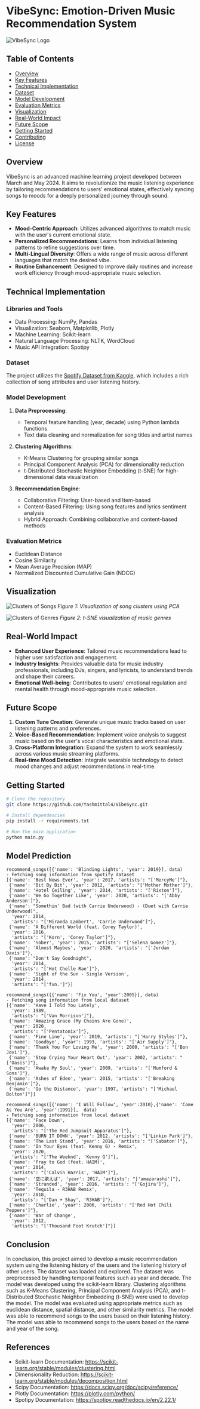 # VibeSync: Emotion-Driven Music Recommendation System

![VibeSync Logo](../Images/logo.jpg)

## Table of Contents
- [Overview](#overview)
- [Key Features](#key-features)
- [Technical Implementation](#technical-implementation)
- [Dataset](#dataset)
- [Model Development](#model-development)
- [Evaluation Metrics](#evaluation-metrics)
- [Visualization](#visualization)
- [Real-World Impact](#real-world-impact)
- [Future Scope](#future-scope)
- [Getting Started](#getting-started)
- [Contributing](#contributing)
- [License](#license)

## Overview

VibeSync is an advanced machine learning project developed between March and May 2024. It aims to revolutionize the music listening experience by tailoring recommendations to users' emotional states, effectively syncing songs to moods for a deeply personalized journey through sound.

## Key Features

- **Mood-Centric Approach**: Utilizes advanced algorithms to match music with the user's current emotional state.
- **Personalized Recommendations**: Learns from individual listening patterns to refine suggestions over time.
- **Multi-Lingual Diversity**: Offers a wide range of music across different languages that match the desired vibe.
- **Routine Enhancement**: Designed to improve daily routines and increase work efficiency through mood-appropriate music selection.

## Technical Implementation

### Libraries and Tools
- Data Processing: NumPy, Pandas
- Visualization: Seaborn, Matplotlib, Plotly
- Machine Learning: Scikit-learn
- Natural Language Processing: NLTK, WordCloud
- Music API Integration: Spotipy

### Dataset

The project utilizes the [Spotify Dataset from Kaggle](https://www.kaggle.com/datasets/vatsalmavani/spotify-dataset), which includes a rich collection of song attributes and user listening history.

### Model Development

1. **Data Preprocessing**:
   - Temporal feature handling (year, decade) using Python lambda functions
   - Text data cleaning and normalization for song titles and artist names

2. **Clustering Algorithms**:
   - K-Means Clustering for grouping similar songs
   - Principal Component Analysis (PCA) for dimensionality reduction
   - t-Distributed Stochastic Neighbor Embedding (t-SNE) for high-dimensional data visualization

3. **Recommendation Engine**:
   - Collaborative Filtering: User-based and Item-based
   - Content-Based Filtering: Using song features and lyrics sentiment analysis
   - Hybrid Approach: Combining collaborative and content-based methods

### Evaluation Metrics

- Euclidean Distance
- Cosine Similarity
- Mean Average Precision (MAP)
- Normalized Discounted Cumulative Gain (NDCG)

## Visualization

![Clusters of Songs](../Images/clusters_of_songs.png)
*Figure 1: Visualization of song clusters using PCA*

![Clusters of Genres](../Images/clusters_of_genres.png)
*Figure 2: t-SNE visualization of music genres*

## Real-World Impact

- **Enhanced User Experience**: Tailored music recommendations lead to higher user satisfaction and engagement.
- **Industry Insights**: Provides valuable data for music industry professionals, including DJs, singers, and lyricists, to understand trends and shape their careers.
- **Emotional Well-being**: Contributes to users' emotional regulation and mental health through mood-appropriate music selection.

## Future Scope

1. **Custom Tune Creation**: Generate unique music tracks based on user listening patterns and preferences.
2. **Voice-Based Recommendation**: Implement voice analysis to suggest music based on the user's vocal characteristics and emotional state.
3. **Cross-Platform Integration**: Expand the system to work seamlessly across various music streaming platforms.
4. **Real-time Mood Detection**: Integrate wearable technology to detect mood changes and adjust recommendations in real-time.

## Getting Started

```bash
# Clone the repository
git clone https://github.com/Yashmittal4/VibeSync.git

# Install dependencies
pip install -r requirements.txt

# Run the main application
python main.py
```

## Model Prediction

```
recommend_songs([{'name': 'Blinding Lights', 'year': 2019}], data)
- Fetching song information from spotify dataset
[{'name': 'Best News Ever', 'year': 2017, 'artists': "['MercyMe']"},
 {'name': 'Bit By Bit', 'year': 2012, 'artists': "['Mother Mother']"},
 {'name': 'Hotel Ceiling', 'year': 2014, 'artists': "['Rixton']"},
 {'name': 'We Go Together Like', 'year': 2020, 'artists': "['Abby Anderson']"},
 {'name': "Somethin' Bad (with Carrie Underwood) - (Duet with Carrie Underwood)",
  'year': 2014,
  'artists': "['Miranda Lambert', 'Carrie Underwood']"},
 {'name': 'A Different World (feat. Corey Taylor)',
  'year': 2016,
  'artists': "['Korn', 'Corey Taylor']"},
 {'name': 'Sober', 'year': 2015, 'artists': "['Selena Gomez']"},
 {'name': 'Almost Maybes', 'year': 2020, 'artists': "['Jordan Davis']"},
 {'name': "Don't Say Goodnight",
  'year': 2014,
  'artists': "['Hot Chelle Rae']"},
 {'name': 'Sight of the Sun - Single Version',
  'year': 2014,
  'artists': "['fun.']"}]
```

```
recommend_songs([{'name': 'Fix You', 'year':2005}], data)
- Fetching song information from local dataset
[{'name': 'Have I Told You Lately',
  'year': 1989,
  'artists': "['Van Morrison']"},
 {'name': 'Amazing Grace (My Chains Are Gone)',
  'year': 2020,
  'artists': "['Pentatonix']"},
 {'name': 'Fine Line', 'year': 2019, 'artists': "['Harry Styles']"},
 {'name': 'Goodbye', 'year': 1993, 'artists': "['Air Supply']"},
 {'name': 'Thank You For Loving Me', 'year': 2000, 'artists': "['Bon Jovi']"},
 {'name': 'Stop Crying Your Heart Out', 'year': 2002, 'artists': "['Oasis']"},
 {'name': 'Awake My Soul', 'year': 2009, 'artists': "['Mumford & Sons']"},
 {'name': 'Ashes of Eden', 'year': 2015, 'artists': "['Breaking Benjamin']"},
 {'name': 'Go the Distance', 'year': 1997, 'artists': "['Michael Bolton']"}]
```

```
recommend_songs([{'name': 'I Will Follow', 'year':2010},{'name': 'Come As You Are', 'year':1991}],  data)
- Fetching song information from local dataset
[{'name': 'Face Down',
  'year': 2006,
  'artists': "['The Red Jumpsuit Apparatus']"},
 {'name': 'BURN IT DOWN', 'year': 2012, 'artists': "['Linkin Park']"},
 {'name': 'The Last Stand', 'year': 2016, 'artists': "['Sabaton']"},
 {'name': 'In Your Eyes (feat. Kenny G) - Remix',
  'year': 2020,
  'artists': "['The Weeknd', 'Kenny G']"},
 {'name': 'Pray to God (feat. HAIM)',
  'year': 2014,
  'artists': "['Calvin Harris', 'HAIM']"},
 {'name': '空に歌えば', 'year': 2017, 'artists': "['amazarashi']"},
 {'name': 'Stranded', 'year': 2016, 'artists': "['Gojira']"},
 {'name': 'Tequila - R3HAB Remix',
  'year': 2018,
  'artists': "['Dan + Shay', 'R3HAB']"},
 {'name': 'Charlie', 'year': 2006, 'artists': "['Red Hot Chili Peppers']"},
 {'name': 'War of Change',
  'year': 2012,
  'artists': "['Thousand Foot Krutch']"}]
```

## Conclusion

In conclusion, this project aimed to develop a music recommendation system using the listening history of the users and the listening history of other users. The dataset was loaded and explored. The dataset was preprocessed by handling temporal features such as year and decade. The model was developed using the scikit-learn library. Clustering algorithms such as K-Means Clustering, Principal Component Analysis (PCA), and t-Distributed Stochastic Neighbor Embedding (t-SNE) were used to develop the model. The model was evaluated using appropriate metrics such as euclidean distance, spatial distance, and other similarity metrics. The model was able to recommend songs to the users based on their listening history. The model was able to recommend songs to the users based on the name and year of the song.



## References

- Scikit-learn Documentation: https://scikit-learn.org/stable/modules/clustering.html
- Dimensionality Reduction: https://scikit-learn.org/stable/modules/decomposition.html
- Scipy Documentation: https://docs.scipy.org/doc/scipy/reference/
- Plotly Documentation: https://plotly.com/python/
- Spotipy Documentation: https://spotipy.readthedocs.io/en/2.22.1/
